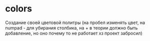 # colors
Создание своей цветовой политры (на пробел изменять цвет, на numpad - для убирания столбика, на + в теории должно быть добавление, но оно почему то не работает хз проект забросил)
